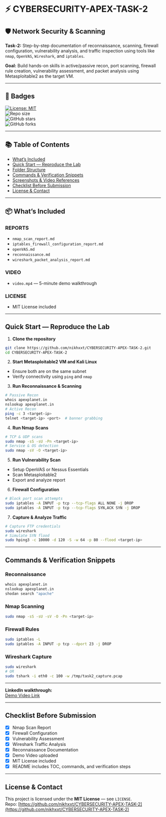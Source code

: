 # ⚡️ CYBERSECURITY-APEX-TASK-2

## 🛡️ Network Security & Scanning

**Task‑2:** Step-by-step documentation of reconnaissance, scanning, firewall configuration, vulnerability analysis, and traffic inspection using tools like `nmap`, `OpenVAS`, `Wireshark`, and `iptables`.

**Goal:** Build hands-on skills in active/passive recon, port scanning, firewall rule creation, vulnerability assessment, and packet analysis using Metasploitable2 as the target VM.

---

## 🔖 Badges

[![License: MIT](https://img.shields.io/badge/License-MIT-green)](LICENSE)  
![Repo size](https://img.shields.io/github/repo-size/nikhxxt/CYBERSECURITY-APEX-TASK-2)  
![GitHub stars](https://img.shields.io/github/stars/nikhxxt/CYBERSECURITY-APEX-TASK-2?style=social)  
![GitHub forks](https://img.shields.io/github/forks/nikhxxt/CYBERSECURITY-APEX-TASK-2?style=social)

---

## 📚 Table of Contents

* [What’s Included](#whats-included)  
* [Quick Start — Reproduce the Lab](#quick-start---reproduce-the-lab)  
* [Folder Structure](#folder-structure)  
* [Commands & Verification Snippets](#commands--verification-snippets)  
* [Screenshots & Video References](#screenshots--video-references)  
* [Checklist Before Submission](#checklist-before-submission)  
* [License & Contact](#license--contact)

---

## 📦 What’s Included

### REPORTS

* `nmap_scan_report.md`  
* `iptables_firewall_configuration_report.md`  
* `openVAS.md`  
* `reconnaissance.md`  
* `wireshark_packet_analysis_report.md`

### VIDEO

* `video.mp4` — 5-minute demo walkthrough

### LICENSE

* MIT License included

---

## Quick Start — Reproduce the Lab

1. **Clone the repository**

```bash
git clone https://github.com/nikhxxt/CYBERSECURITY-APEX-TASK-2.git
cd CYBERSECURITY-APEX-TASK-2
```

2. **Start Metasploitable2 VM and Kali Linux**

* Ensure both are on the same subnet  
* Verify connectivity using `ping` and `nmap`

3. **Run Reconnaissance & Scanning**

```bash
# Passive Recon
whois apexplanet.in
nslookup apexplanet.in
# Active Recon
ping -c 3 <target-ip>
telnet <target-ip> <port>  # banner grabbing
```

4. **Run Nmap Scans**

```bash
# TCP & UDP scans
sudo nmap -sS -sU -Pn <target-ip>
# Service & OS detection
sudo nmap -sV -O <target-ip>
```

5. **Run Vulnerability Scan**

* Setup OpenVAS or Nessus Essentials  
* Scan Metasploitable2  
* Export and analyze report

6. **Firewall Configuration**

```bash
# Block port scan attempts
sudo iptables -A INPUT -p tcp --tcp-flags ALL NONE -j DROP
sudo iptables -A INPUT -p tcp --tcp-flags SYN,ACK SYN -j DROP
```

7. **Capture & Analyze Traffic**

```bash
# Capture FTP credentials
sudo wireshark
# Simulate SYN flood
sudo hping3 -c 10000 -d 120 -S -w 64 -p 80 --flood <target-ip>
```

---

## Commands & Verification Snippets

### Reconnaissance

```bash
whois apexplanet.in
nslookup apexplanet.in
shodan search "apache"
```

### Nmap Scanning

```bash
sudo nmap -sS -sU -sV -O -Pn <target-ip>
```

### Firewall Rules

```bash
sudo iptables -L
sudo iptables -A INPUT -p tcp --dport 23 -j DROP
```

### Wireshark Capture

```bash
sudo wireshark
# OR
sudo tshark -i eth0 -c 100 -w /tmp/task2_capture.pcap
```

---

**LinkedIn walkthrough:**  
[Demo Video Link](https://www.linkedin.com/posts/nikhat-naaz-malki-shaik-8240aa31a_cybersecurity-internship-apexplanet-activity-7381250580087844864-PUnb?utm_source=share&utm_medium=member_desktop&rcm=ACoAAFDQ0hwBssVRSllABDcGpxoifixeymEi_nY)

---

## Checklist Before Submission

* [x] Nmap Scan Report  
* [x] Firewall Configuration  
* [x] Vulnerability Assessment  
* [x] Wireshark Traffic Analysis  
* [x] Reconnaissance Documentation  
* [x] Demo Video uploaded  
* [x] MIT License included  
* [x] README includes TOC, commands, and verification steps

---

## License & Contact

This project is licensed under the **MIT License** — see `LICENSE`.  
Repo: [https://github.com/nikhxxt/CYBERSECURITY-APEX-TASK-2](https://github.com/nikhxxt/CYBERSECURITY-APEX-TASK-2)




